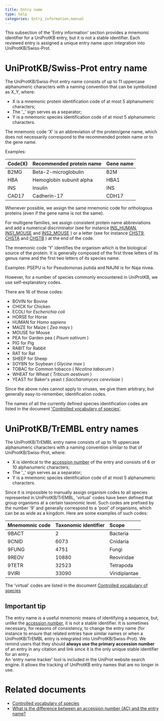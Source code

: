 ```yaml
---
title: Entry name
type: help
categories: Entry_information,manual
---
```


This subsection of the 'Entry information' section provides a mnemonic identifier for a UniProtKB entry, but it is not a stable identifier. Each reviewed entry is assigned a unique entry name upon integration into UniProtKB/Swiss-Prot.

# UniProtKB/Swiss-Prot entry name

The UniProtKB/Swiss-Prot entry name consists of up to 11 uppercase alphanumeric characters with a naming convention that can be symbolized as X\_Y, where:

-   X is a mnemonic protein identification code of at most 5 alphanumeric characters;
-   The '\_' sign serves as a separator;
-   Y is a mnemonic species identification code of at most 5 alphanumeric characters.

The mnemonic code 'X' is an abbreviation of the protein/gene name, which does not necessarily correspond to the recommended protein name or to the gene name.

Examples:

| Code(X) | Recommended protein name | Gene name |
|:--------|:-------------------------|:----------|
| B2MG    | Beta-2-microglobulin     | B2M       |
| HBA     | Hemoglobin subunit alpha | HBA1      |
| INS     | Insulin                  | INS       |
| CAD17   | Cadherin-17              | CDH17     |

Whenever possible, we assign the same mnemonic code for orthologous proteins (even if the gene name is not the same).

For multigene families, we assign consistent protein name abbreviations and add a numerical discriminator (see for instance [INS\_HUMAN](https://www.uniprot.org/uniprotkb/P01308#entry_information), [INS1\_MOUSE](https://www.uniprot.org/uniprotkb/P01325#entry_information) and [INS2\_MOUSE](https://www.uniprot.org/uniprotkb/P01326#entry_information) ) or a letter (see for instance [CHST9](https://www.uniprot.org/uniprotkb/Q7L1S5#entry_information), [CHSTA](https://www.uniprot.org/uniprotkb/O43529#entry_information) and [CHSTB](https://www.uniprot.org/uniprotkb/Q9NPF2#entry_information) ) at the end of the code.

The mnemonic code 'Y' identifies the organism which is the biological source of the protein. It is generally composed of the first three letters of its genus name and the first two letters of its species name.

Examples: PSEPU is for Pseudomonas putida and NAJNI is for Naja nivea.

However, for a number of species commonly encountered in UniProtKB, we use self-explanatory codes.

There are 16 of those codes:

-   BOVIN for Bovine
-   CHICK for Chicken
-   ECOLI for *Escherichia coli*
-   HORSE for Horse
-   HUMAN for *Homo sapiens*
-   MAIZE for Maize ( *Zea mays* )
-   MOUSE for Mouse
-   PEA for Garden pea ( *Pisum sativum* )
-   PIG for Pig
-   RABIT for Rabbit
-   RAT for Rat
-   SHEEP for Sheep
-   SOYBN for Soybean ( *Glycine max* )
-   TOBAC for Common tobacco ( *Nicotina tabacum* )
-   WHEAT for Wheat ( *Triticum aestivum* )
-   YEAST for Baker's yeast ( *Saccharomyces cerevisiae* )

Since the above rules cannot apply to viruses, we give them arbitrary, but generally easy-to-remember, identification codes.

The names of all the currently defined species identification codes are listed in the document ['Controlled vocabulary of species'](https://ftp.uniprot.org/pub/databases/uniprot/current_release/knowledgebase/complete/docs/speclist).

# UniProtKB/TrEMBL entry names

The UniProtKB/TrEMBL entry name consists of up to 16 uppercase alphanumeric characters with a naming convention similar to that of UniProtKB/Swiss-Prot, where:

-   X is identical to the [accession number](https://www.uniprot.org/help/accession_numbers) of the entry and consists of 6 or 10 alphanumeric characters;
-   The '\_' sign serves as a separator;
-   Y is a mnemonic species identification code of at most 5 alphanumeric characters.

Since it is impossible to manually assign organism codes to all species represented in UniProtKB/TrEMBL, 'virtual' codes have been defined that group organisms at a certain taxonomic level. Such codes are prefixed by the number '9' and generally correspond to a 'pool' of organisms, which can be as wide as a kingdom. Here are some examples of such codes:

| Mnemomnic code     | Taxonomic identifier     | Scope         |
|:-------------------|:-------------------------|:--------------|
| 9BACT              | 2                        | Bacteria      |
| 9CNID              | 6073                     | Cnidaria      |
| 9FUNG              | 4751                     | Fungi         |
| 9REOV              | 10880                    | Reoviridae    |
| 9TETR              | 32523                    | Tetrapoda     |
| 9VIRI              | 33090                    | Viridiplantae |

The 'virtual' codes are listed in the document [Controlled vocabulary of species](https://ftp.uniprot.org/pub/databases/uniprot/current_release/knowledgebase/complete/docs/speclist)

## Important tip

The entry name is a useful mnemonic means of identifying a sequence, but, unlike the [accession number](https://www.uniprot.org/help/accession_numbers), it is not a stable identifier. It is sometimes necessary, for reasons of consistency, to change the entry name (for instance to ensure that related entries have similar names or when a UniProtKB/TrEMBL entry is integrated into UniProtKB/Swiss-Prot). We remind users that they should **always use the primary accession number** of an entry in any citation and link since it is the only unique stable identifier for an entry.  
An 'entry name tracker' tool is included in the UniProt website search engine. It allows the tracking of UniProtKB entry names that are no longer in use.

# Related documents

-   [Controlled vocabulary of species](https://ftp.uniprot.org/pub/databases/uniprot/current_release/knowledgebase/complete/docs/speclist)  
-   [What is the difference between an accession number (AC) and the entry name?](https://www.uniprot.org/help/difference_accession_entryname)
